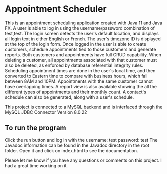 # Appointment Scheduler

This is an appointment scheduling application created with Java 11 and Java FX.
A user is able to log in using the username/password combination of test,test. The login screen detects the user's default
location, and displays all login text in either English or French. The user's timezone ID is displayed at the top of the 
login form. Once logged in the user is able to create customers, schedule appointments tied to those customers and generate 
reports. Both customers and appointments have full CRUD capability. When deleting a customer, all appointments associated
with that customer must also be deleted, as enforced by database referential integrity rules. Scheduling appointment times
are done in the user's local time, and then converted to Eastern time to compare with business hours, which fall between
8AM and 10PM. Appointments with the same customer cannot have overlapping times. 
A report view is also available showing the all the different types of appointments and their monthly count. A contact's
schedule can also be generated, along with a user's schedule.

This project is connected to a MySQL backend and is interfaced through the MySQL JDBC Connector Version 8.0.22


## To run the program
Click the run button and log in with the username: test password: test
The Javadoc information can be found in the Javadoc directory in the root folder. Open it and click on index.html to see
the documentation.

Please let me know if you have any questions or comments on this project. I had a great time working on it.